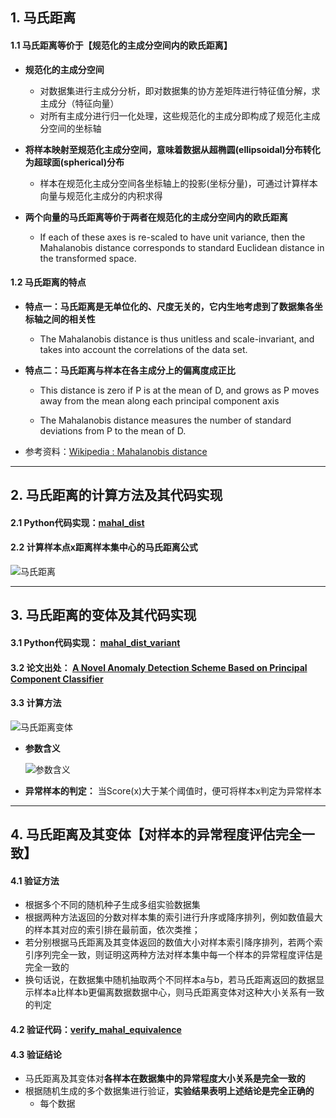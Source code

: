 

## 1. 马氏距离

#### 1.1 马氏距离等价于【规范化的主成分空间内的欧氏距离】
  
- **规范化的主成分空间**
  - 对数据集进行主成分分析，即对数据集的协方差矩阵进行特征值分解，求主成分（特征向量）
  - 对所有主成分进行归一化处理，这些规范化的主成分即构成了规范化主成分空间的坐标轴

- **将样本映射至规范化主成分空间，意味着数据从超椭圆(ellipsoidal)分布转化为超球面(spherical)分布**
  - 样本在规范化主成分空间各坐标轴上的投影(坐标分量)，可通过计算样本向量与规范化主成分的内积求得

- **两个向量的马氏距离等价于两者在规范化的主成分空间内的欧氏距离** 
  - If each of these axes is re-scaled to have unit variance, then the Mahalanobis distance corresponds to standard Euclidean distance in the transformed space. 


#### 1.2 马氏距离的特点
- **特点一：马氏距离是无单位化的、尺度无关的，它内生地考虑到了数据集各坐标轴之间的相关性**
  - The Mahalanobis distance is thus unitless and scale-invariant, and takes into account the correlations of the data set.
 
- **特点二：马氏距离与样本在各主成分上的偏离度成正比**
   - This distance is zero if P is at the mean of D, and grows as P moves away from the mean along each principal component axis

   - The Mahalanobis distance measures the number of standard deviations from P to the mean of D. 

- 参考资料：[Wikipedia : Mahalanobis distance](https://en.wikipedia.org/wiki/Mahalanobis_distance) 

---

## 2. 马氏距离的计算方法及其代码实现
#### 2.1 Python代码实现：[mahal_dist](./mahal_dist.py) 

#### 2.2 计算样本点x距离样本集中心的马氏距离公式   
![马氏距离](./Pics/mahal_dist.jpg)

---

## 3. 马氏距离的变体及其代码实现   
#### 3.1 Python代码实现： [mahal_dist_variant](./mahal_dist_variant.py)

#### 3.2 论文出处： [A Novel Anomaly Detection Scheme Based on Principal Component Classifier](https://github.com/Albertsr/Anomaly-Detection/blob/master/UnSupervised-Based%20on%20PCA/Papers/A%20Novel%20Anomaly%20Detection%20Scheme%20Based%20on%20Principal%20Component%20Classifier.pdf) 

#### 3.3 计算方法

  ![马氏距离变体](./Pics/%E9%A9%AC%E6%B0%8F%E8%B7%9D%E7%A6%BB%E5%8F%98%E4%BD%93.jpg)

- **参数含义**

   ![参数含义](./Pics/%E5%8F%98%E4%BD%93%E5%8F%82%E6%95%B0%E5%90%AB%E4%B9%89.jpg)
   
- **异常样本的判定：** 当Score(x)大于某个阈值时，便可将样本x判定为异常样本

---

## 4. 马氏距离及其变体【对样本的异常程度评估完全一致】

#### 4.1 验证方法
- 根据多个不同的随机种子生成多组实验数据集
- 根据两种方法返回的分数对样本集的索引进行升序或降序排列，例如数值最大的样本其对应的索引排在最前面，依次类推；
- 若分别根据马氏距离及其变体返回的数值大小对样本索引降序排列，若两个索引序列完全一致，则证明这两种方法对样本集中每一个样本的异常程度评估是完全一致的
- 换句话说，在数据集中随机抽取两个不同样本a与b，若马氏距离返回的数据显示样本a比样本b更偏离数据数据中心，则马氏距离变体对这种大小关系有一致的判定

#### 4.2 验证代码：[verify_mahal_equivalence](./verify_mahal_equivalence.py)

#### 4.3 验证结论
- 马氏距离及其变体对**各样本在数据集中的异常程度大小关系是完全一致的**
- 根据随机生成的多个数据集进行验证，**实验结果表明上述结论是完全正确的**
  - 每个数据